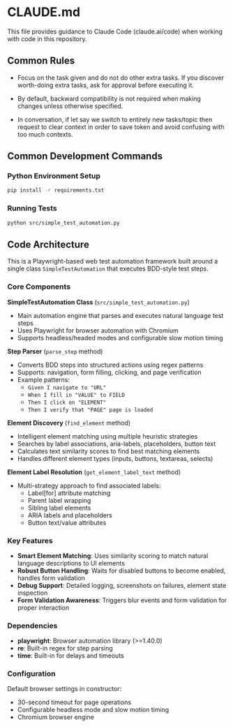 # CLAUDE.md

This file provides guidance to Claude Code (claude.ai/code) when working with code in this repository.

## Common Rules

- Focus on the task given and do not do other extra tasks. 
  If you discover worth-doing extra tasks, ask for approval before executing it.

- By default, backward compatibility is not required when making changes unless otherwise specified.

- In conversation, if let say we switch to entirely new tasks/topic then request to clear context in order to save token and avoid confusing with too much contexts.


## Common Development Commands

### Python Environment Setup
```bash
pip install -r requirements.txt
```

### Running Tests
```bash
python src/simple_test_automation.py
```

## Code Architecture

This is a Playwright-based web test automation framework built around a single class `SimpleTestAutomation` that executes BDD-style test steps.

### Core Components

**SimpleTestAutomation Class** (`src/simple_test_automation.py`)
- Main automation engine that parses and executes natural language test steps
- Uses Playwright for browser automation with Chromium
- Supports headless/headed modes and configurable slow motion timing

**Step Parser** (`parse_step` method)
- Converts BDD steps into structured actions using regex patterns
- Supports: navigation, form filling, clicking, and page verification
- Example patterns:
  - `Given I navigate to "URL"`
  - `When I fill in "VALUE" to FIELD`
  - `Then I click on "ELEMENT"`
  - `Then I verify that "PAGE" page is loaded`

**Element Discovery** (`find_element` method)
- Intelligent element matching using multiple heuristic strategies
- Searches by label associations, aria-labels, placeholders, button text
- Calculates text similarity scores to find best matching elements
- Handles different element types (inputs, buttons, textareas, selects)

**Element Label Resolution** (`get_element_label_text` method)
- Multi-strategy approach to find associated labels:
  - Label[for] attribute matching
  - Parent label wrapping
  - Sibling label elements
  - ARIA labels and placeholders
  - Button text/value attributes

### Key Features

- **Smart Element Matching**: Uses similarity scoring to match natural language descriptions to UI elements
- **Robust Button Handling**: Waits for disabled buttons to become enabled, handles form validation
- **Debug Support**: Detailed logging, screenshots on failures, element state inspection
- **Form Validation Awareness**: Triggers blur events and form validation for proper interaction

### Dependencies

- **playwright**: Browser automation library (>=1.40.0)
- **re**: Built-in regex for step parsing
- **time**: Built-in for delays and timeouts

### Configuration

Default browser settings in constructor:
- 30-second timeout for page operations
- Configurable headless mode and slow motion timing
- Chromium browser engine